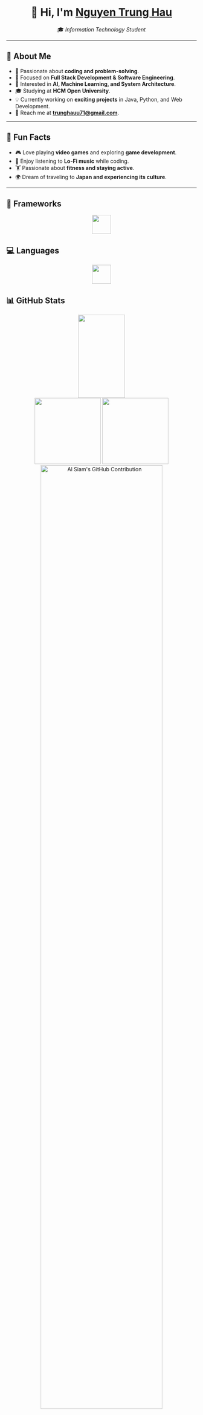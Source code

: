 <h1 align="center">👋 Hi, I'm 
    <a href="https://github.com/Hauharu" target="_blank">Nguyen Trung Hau</a>
</h1>

<p align="center">
    🎓 <em>Information Technology Student</em>  
</p>

---

## 📌 About Me  
- 🚀 Passionate about **coding and problem-solving**.  
- 🎯 Focused on **Full Stack Development & Software Engineering**.  
- 🤖 Interested in **AI, Machine Learning, and System Architecture**.  
- 🎓 Studying at **HCM Open University**.  
- 💡 Currently working on **exciting projects** in Java, Python, and Web Development.  
- 📧 Reach me at **[trunghauu71@gmail.com](mailto:trunghauu71@gmail.com)**.  

---

## 🎯 Fun Facts  
- 🎮 Love playing **video games** and exploring **game development**.  
- 🎵 Enjoy listening to **Lo-Fi music** while coding.  
- 🏋️ Passionate about **fitness and staying active**.  
- 🌍 Dream of traveling to **Japan and experiencing its culture**.  

---

## 🚀 Frameworks 
<div align="center">
    <img src="https://skillicons.dev/icons?i=flask,django,react,spring" height="50"/>
</div>

## 💻 Languages  
<div align="center">
    <img src="https://skillicons.dev/icons?i=cs,cpp,javascript,java,py" height="50"/>
</div>

## 📊 GitHub Stats  

<div align="center">
    <img algin='right' src='https://github-readme-streak-stats.herokuapp.com/?user=hauharu&theme=dracula' width='49.7%' height="220em"/>
    <br>
    <img src='https://github-readme-stats.vercel.app/api?username=hauharu&include_all_commits=true&show_icons=true&theme=tokyonight' height="175em" />
    <img src="https://github-readme-stats.vercel.app/api/top-langs/?username=hauharu&layout=compact&theme=tokyonight" height="175em" />
    <img src="https://github-profile-summary-cards.vercel.app/api/cards/profile-details?username=hauharu&theme=radical" alt="Al Siam's GitHub Contribution" width='80%'/>
</div>


## 🏆 GitHub Achievements  
<p align="center">
    <img src="https://github-profile-trophy.vercel.app/?username=hauharu&theme=tokyonight&margin-w=15&no-frame=true" />
</p>

---



